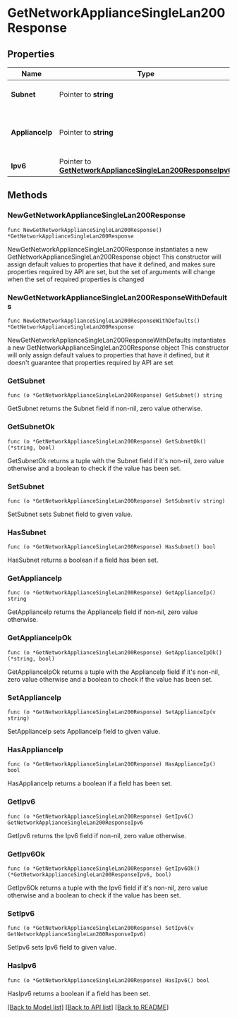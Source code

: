 # GetNetworkApplianceSingleLan200Response

## Properties

Name | Type | Description | Notes
------------ | ------------- | ------------- | -------------
**Subnet** | Pointer to **string** | The subnet of the single LAN | [optional] 
**ApplianceIp** | Pointer to **string** | The local IP of the appliance on the single LAN | [optional] 
**Ipv6** | Pointer to [**GetNetworkApplianceSingleLan200ResponseIpv6**](GetNetworkApplianceSingleLan200ResponseIpv6.md) |  | [optional] 

## Methods

### NewGetNetworkApplianceSingleLan200Response

`func NewGetNetworkApplianceSingleLan200Response() *GetNetworkApplianceSingleLan200Response`

NewGetNetworkApplianceSingleLan200Response instantiates a new GetNetworkApplianceSingleLan200Response object
This constructor will assign default values to properties that have it defined,
and makes sure properties required by API are set, but the set of arguments
will change when the set of required properties is changed

### NewGetNetworkApplianceSingleLan200ResponseWithDefaults

`func NewGetNetworkApplianceSingleLan200ResponseWithDefaults() *GetNetworkApplianceSingleLan200Response`

NewGetNetworkApplianceSingleLan200ResponseWithDefaults instantiates a new GetNetworkApplianceSingleLan200Response object
This constructor will only assign default values to properties that have it defined,
but it doesn't guarantee that properties required by API are set

### GetSubnet

`func (o *GetNetworkApplianceSingleLan200Response) GetSubnet() string`

GetSubnet returns the Subnet field if non-nil, zero value otherwise.

### GetSubnetOk

`func (o *GetNetworkApplianceSingleLan200Response) GetSubnetOk() (*string, bool)`

GetSubnetOk returns a tuple with the Subnet field if it's non-nil, zero value otherwise
and a boolean to check if the value has been set.

### SetSubnet

`func (o *GetNetworkApplianceSingleLan200Response) SetSubnet(v string)`

SetSubnet sets Subnet field to given value.

### HasSubnet

`func (o *GetNetworkApplianceSingleLan200Response) HasSubnet() bool`

HasSubnet returns a boolean if a field has been set.

### GetApplianceIp

`func (o *GetNetworkApplianceSingleLan200Response) GetApplianceIp() string`

GetApplianceIp returns the ApplianceIp field if non-nil, zero value otherwise.

### GetApplianceIpOk

`func (o *GetNetworkApplianceSingleLan200Response) GetApplianceIpOk() (*string, bool)`

GetApplianceIpOk returns a tuple with the ApplianceIp field if it's non-nil, zero value otherwise
and a boolean to check if the value has been set.

### SetApplianceIp

`func (o *GetNetworkApplianceSingleLan200Response) SetApplianceIp(v string)`

SetApplianceIp sets ApplianceIp field to given value.

### HasApplianceIp

`func (o *GetNetworkApplianceSingleLan200Response) HasApplianceIp() bool`

HasApplianceIp returns a boolean if a field has been set.

### GetIpv6

`func (o *GetNetworkApplianceSingleLan200Response) GetIpv6() GetNetworkApplianceSingleLan200ResponseIpv6`

GetIpv6 returns the Ipv6 field if non-nil, zero value otherwise.

### GetIpv6Ok

`func (o *GetNetworkApplianceSingleLan200Response) GetIpv6Ok() (*GetNetworkApplianceSingleLan200ResponseIpv6, bool)`

GetIpv6Ok returns a tuple with the Ipv6 field if it's non-nil, zero value otherwise
and a boolean to check if the value has been set.

### SetIpv6

`func (o *GetNetworkApplianceSingleLan200Response) SetIpv6(v GetNetworkApplianceSingleLan200ResponseIpv6)`

SetIpv6 sets Ipv6 field to given value.

### HasIpv6

`func (o *GetNetworkApplianceSingleLan200Response) HasIpv6() bool`

HasIpv6 returns a boolean if a field has been set.


[[Back to Model list]](../README.md#documentation-for-models) [[Back to API list]](../README.md#documentation-for-api-endpoints) [[Back to README]](../README.md)


